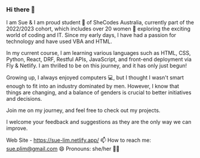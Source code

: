 ### Hi there 👋

I am Sue & I am proud student :school_satchel: of SheCodes Australia, currently part of the 2022/2023 cohort, which includes over 20 women :woman: exploring the exciting world of coding and IT. Since my early days, I have had a passion for technology and have used VBA and HTML. 

In my current course, I am learning various languages such as HTML, CSS, Python, React, DRF, Restful APIs, JavaScript, and front-end deployment via Fly & Netlify. I am thrilled to be on this journey, and it has only just begun!

Growing up, I always enjoyed computers :computer:, but I thought I wasn't smart enough to fit into an industry dominated by men. However, I know that things are changing, and a balance of genders is crucial to better initiatives and decisions. 

Join me on my journey, and feel free to check out my projects. 

I welcome your feedback and suggestions as they are the only way we can improve.


Web Site - https://sue-lim.netlify.app/
📫 How to reach me: sue.plim@gmail.com
😄 Pronouns: she/her :ok_woman:

